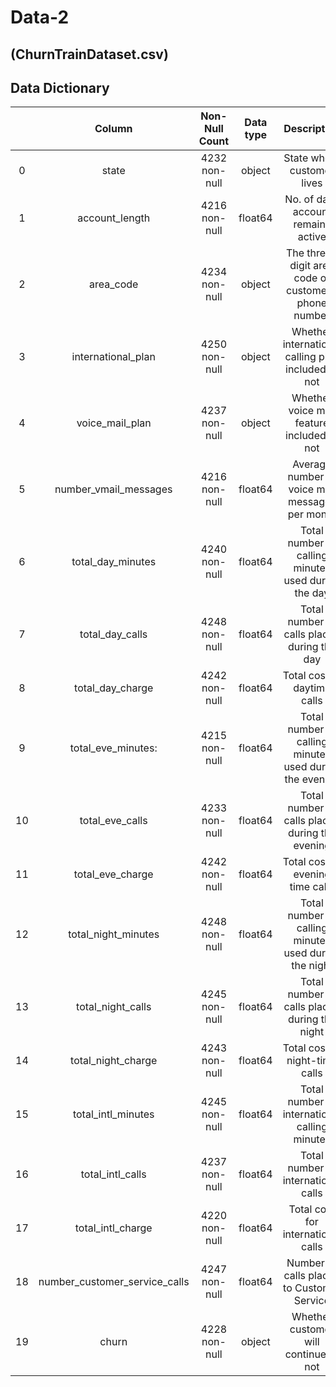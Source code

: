 
# Data-2 
## (ChurnTrainDataset.csv)
## Data Dictionary


||Column|Non-Null Count|Data type|Description|Example|
|:---:|:---:|:---:|:---:|:---:|:---:|
|0|state|4232 non-null|object|State where customer lives|NJ| 
|1|account_length|4216 non-null|float64|No. of days account remains active|137.0| 
|2|area_code|4234 non-null|object|The three-digit area code of customer’s phone number|area_code_415| 
|3|international_plan|4250 non-null|object|Whether international calling plan included or not|No| 
|4|voice_mail_plan|4237 non-null|object|Whether voice mail feature included or not|No| 
|5|number_vmail_messages|4216 non-null|float64|Average number of voice mail messages per month|26.0| 
|6|total_day_minutes|4240 non-null|float64|Total number of calling minutes used during the day|243.4| 
|7|total_day_calls|4248 non-null|float64|Total number of calls placed during the day|114.0| 
|8|total_day_charge|4242 non-null|float64|Total cost of daytime calls|41.38| 
|9|total_eve_minutes:|4215 non-null|float64|Total number of calling minutes used during the evening|121.2| 
|10|total_eve_calls|4233 non-null|float64|Total number of calls placed during the evening|110.0| 
|11|total_eve_charge|4242 non-null|float64|Total cost of evening time calls|10.30| 
|12|total_night_minutes|4248 non-null|float64|Total number of calling minutes used during the night|162.6| 
|13|total_night_calls|4245 non-null|float64|Total number of calls placed during the night|104.0| 
|14|total_night_charge|4243 non-null|float64|Total cost of night-time calls|7.32| 
|15|total_intl_minutes|4245 non-null|float64|Total number of international calling minutes|12.2| 
|16|total_intl_calls|4237 non-null|float64|Total number of international calls|5.0| 
|17|total_intl_charge|4220 non-null|float64|Total cost for international calls|3.29| 
|18|number_customer_service_calls|4247 non-null|float64|Number of calls placed to Customer Service|1.0| 
|19|churn|4228 non-null|object|Whether customer will continue or not|no| 


